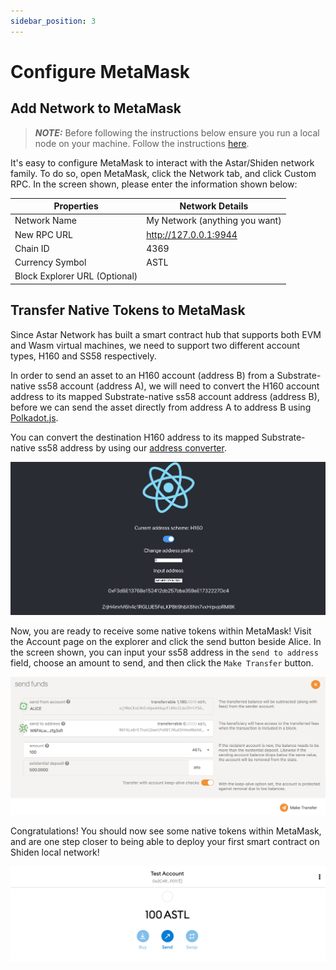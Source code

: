```yaml
---
sidebar_position: 3
---
```


# Configure MetaMask

## Add Network to MetaMask

 >**_NOTE:_** Before  following the instructions below ensure you run a local node on your machine. Follow the instructions [here](https://docs.astar.network/docs/build/environment/local-network/#run-the-local-network).

It's easy to configure MetaMask to interact with the Astar/Shiden network family. To do so, open MetaMask, click the Network tab, and click Custom RPC. In the screen shown, please enter the information shown below:

| Properties                    | Network Details                |
| ----------------------------- | ------------------------------ |
| Network Name                  | My Network (anything you want) |
| New RPC URL                   | http://127.0.0.1:9944          |
| Chain ID                      | 4369                           |
| Currency Symbol               | ASTL                           |
| Block Explorer URL (Optional) |                                |

## Transfer Native Tokens to MetaMask

Since Astar Network has built a smart contract hub that supports both EVM and Wasm virtual machines, we need to support two different account types, H160 and SS58 respectively.

In order to send an asset to an H160 account (address B) from a Substrate-native ss58 account (address A), we will need to convert the H160 account address to its mapped Substrate-native ss58 account address (address B), before we can send the asset directly from address A to address B using [Polkadot.js](https://polkadot.js.org/apps/).

You can convert the destination H160 address to its mapped Substrate-native ss58 address by using our [address converter](https://hoonsubin.github.io/evm-substrate-address-converter/).
    
![Untitled](img/10.png)

Now, you are ready to receive some native tokens within MetaMask! Visit the Account page on the explorer and click the send button beside Alice. In the screen shown, you can input your ss58 address in the `send to address` field, choose an amount to send, and then click the `Make Transfer` button.

![4](img/4.png)

Congratulations!  You should now see some native tokens within MetaMask, and are one step closer to being able to deploy your first smart contract on Shiden local network!

![5](img/5.png)
